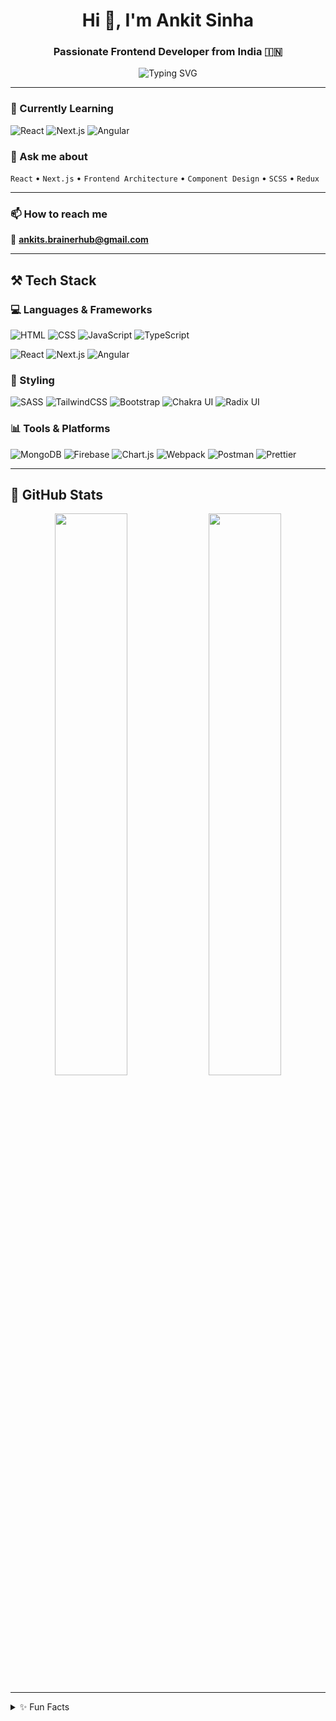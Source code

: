 <div align="center">
  
  <h1>Hi 👋, I'm Ankit Sinha</h1>
  <h3> Passionate Frontend Developer from India 🇮🇳</h3>

</div>


<div align="center">
  <img src="https://readme-typing-svg.demolab.com?font=Fira+Code&weight=600&size=22&pause=1000&color=00F7FF&center=true&vCenter=true&width=435&lines=Frontend+Developer;React+%7C+Next.js+%7C+Angular;Passionate+about+clean+code+%26+UI/UX" alt="Typing SVG" />
</div>

---

### 🧠 Currently Learning
![React](https://img.shields.io/badge/React-20232a?style=for-the-badge&logo=react&logoColor=61dafb)
![Next.js](https://img.shields.io/badge/Next.js-black?style=for-the-badge&logo=next.js&logoColor=white)
![Angular](https://img.shields.io/badge/Angular-DD0031?style=for-the-badge&logo=angular&logoColor=white)

### 💬 Ask me about
`React` • `Next.js` • `Frontend Architecture` • `Component Design` • `SCSS` • `Redux`

---

### 📫 How to reach me
📧 **ankits.brainerhub@gmail.com**

---

## ⚒️ Tech Stack

### 💻 Languages & Frameworks

![HTML](https://img.shields.io/badge/HTML5-E34F26?style=for-the-badge&logo=html5&logoColor=fff)
![CSS](https://img.shields.io/badge/CSS3-1572B6?style=for-the-badge&logo=css3&logoColor=fff)
![JavaScript](https://img.shields.io/badge/JavaScript-F7DF1E?style=for-the-badge&logo=javascript&logoColor=black)
![TypeScript](https://img.shields.io/badge/TypeScript-007acc?style=for-the-badge&logo=typescript&logoColor=white)

![React](https://img.shields.io/badge/React-61DBFB?style=for-the-badge&logo=react&logoColor=black)
![Next.js](https://img.shields.io/badge/Next-black?style=for-the-badge&logo=next.js&logoColor=white)
![Angular](https://img.shields.io/badge/Angular-DD0031?style=for-the-badge&logo=angular&logoColor=white)

### 🎨 Styling

![SASS](https://img.shields.io/badge/SASS-CC6699?style=for-the-badge&logo=sass&logoColor=white)
![TailwindCSS](https://img.shields.io/badge/Tailwind_CSS-06B6D4?style=for-the-badge&logo=tailwind-css&logoColor=white)
![Bootstrap](https://img.shields.io/badge/Bootstrap-8E44AD?style=for-the-badge&logo=bootstrap&logoColor=white)
![Chakra UI](https://img.shields.io/badge/Chakra%20UI-319795?style=for-the-badge&logo=chakra-ui&logoColor=white)
![Radix UI](https://img.shields.io/badge/Radix_UI-161618?style=for-the-badge&logo=radix-ui&logoColor=white)

### 📊 Tools & Platforms

![MongoDB](https://img.shields.io/badge/MongoDB-4EA94B?style=for-the-badge&logo=mongodb&logoColor=white)
![Firebase](https://img.shields.io/badge/Firebase-ffca28?style=for-the-badge&logo=firebase&logoColor=black)
![Chart.js](https://img.shields.io/badge/Chart.js-F5788D?style=for-the-badge&logo=chart.js&logoColor=white)
![Webpack](https://img.shields.io/badge/Webpack-1C78C0?style=for-the-badge&logo=webpack&logoColor=white)
![Postman](https://img.shields.io/badge/Postman-FF6C37?style=for-the-badge&logo=postman&logoColor=white)
![Prettier](https://img.shields.io/badge/Prettier-F7B93E?style=for-the-badge&logo=prettier&logoColor=black)

---

## 🧰 GitHub Stats

<div align="center">
  <img src="https://github-readme-stats.vercel.app/api?username=Ankit-Sinha70&show_icons=true&theme=tokyonight&hide_border=false" width="48%" />
  <img src="https://github-readme-stats.vercel.app/api/top-langs/?username=Ankit-Sinha70&theme=tokyonight&hide_border=false&layout=compact" width="48%" />
  <br />
</div>

---

<details>
  <summary>✨ Fun Facts</summary>
  <ul>
    <li>I drink more coffee than water ☕</li>
    <li>I can debug faster than I can write code 🐛</li>
    <li>I enjoy designing UI more than writing tests 😅</li>
  </ul>
</details>
